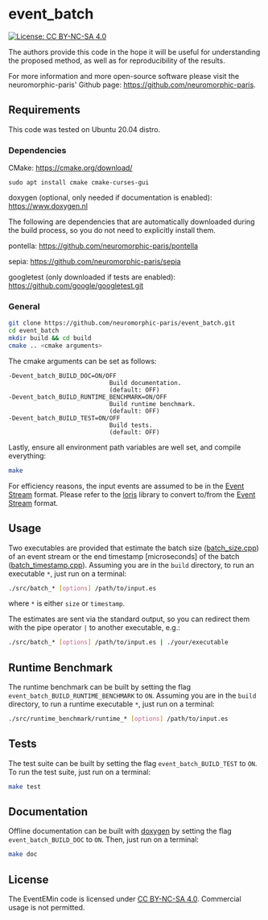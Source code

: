# event_batch
[![License: CC BY-NC-SA 4.0](https://img.shields.io/badge/License-CC%20BY--NC--SA%204.0-lightgrey.svg?style=flat-square)](https://creativecommons.org/licenses/by-nc-sa/4.0/)

The authors provide this code in the hope it will be useful for understanding the proposed method, as well as for reproducibility of the results.

For more information and more open-source software please visit the neuromorphic-paris' Github page: <https://github.com/neuromorphic-paris>.

## Requirements
This code was tested on Ubuntu 20.04 distro.

### Dependencies
CMake: <https://cmake.org/download/>
  ```
  sudo apt install cmake cmake-curses-gui
  ```

doxygen (optional, only needed if documentation is enabled): <https://www.doxygen.nl>

The following are dependencies that are automatically downloaded during the build process, so you do not need to explicitly install them.

pontella: <https://github.com/neuromorphic-paris/pontella>

sepia: <https://github.com/neuromorphic-paris/sepia>

googletest (only downloaded if tests are enabled): <https://github.com/google/googletest.git>

### General
  ```bash
  git clone https://github.com/neuromorphic-paris/event_batch.git
  cd event_batch
  mkdir build && cd build
  cmake .. <cmake arguments>
  ```
The cmake arguments can be set as follows:
  ```
  -Devent_batch_BUILD_DOC=ON/OFF
                              Build documentation.
                              (default: OFF)
  -Devent_batch_BUILD_RUNTIME_BENCHMARK=ON/OFF
                              Build runtime benchmark.
                              (default: OFF)
  -Devent_batch_BUILD_TEST=ON/OFF
                              Build tests.
                              (default: OFF)
  ```
Lastly, ensure all environment path variables are well set, and compile everything:
  ```bash
  make
  ```

For efficiency reasons, the input events are assumed to be in the [Event Stream](https://github.com/neuromorphic-paris/event_stream) format.
Please refer to the [loris](https://github.com/neuromorphic-paris/loris) library to convert to/from the [Event Stream](https://github.com/neuromorphic-paris/event_stream) format.

## Usage
Two executables are provided that estimate the batch size ([batch_size.cpp](https://github.com/neuromorphic-paris/event_batch/blob/master/src/batch_size.cpp)) of an event stream or the end timestamp [microseconds] of the batch ([batch_timestamp.cpp](https://github.com/neuromorphic-paris/event_batch/blob/master/src/batch_timestamp.cpp)).
Assuming you are in the `build` directory, to run an executable `*`, just run on a terminal:
  ```bash
  ./src/batch_* [options] /path/to/input.es
  ```
where `*` is either `size` or `timestamp`.

The estimates are sent via the standard output, so you can redirect them with the pipe operator `|` to another executable, e.g.:
  ```bash
  ./src/batch_* [options] /path/to/input.es | ./your/executable
  ```

## Runtime Benchmark
The runtime benchmark can be built by setting the flag `event_batch_BUILD_RUNTIME_BENCHMARK` to `ON`.
Assuming you are in the `build` directory, to run a runtime executable `*`, just run on a terminal:
  ```bash
  ./src/runtime_benchmark/runtime_* [options] /path/to/input.es
  ```

## Tests
The test suite can be built by setting the flag `event_batch_BUILD_TEST` to `ON`.
To run the test suite, just run on a terminal:
  ```bash
  make test
  ```
  
## Documentation
Offline documentation can be built with [doxygen](https://www.doxygen.nl) by setting the flag `event_batch_BUILD_DOC` to `ON`.
Then, just run on a terminal:
  ```bash
  make doc
  ```

## License
The EventEMin code is licensed under [CC BY-NC-SA 4.0](https://creativecommons.org/licenses/by-nc-sa/4.0/).
Commercial usage is not permitted.
